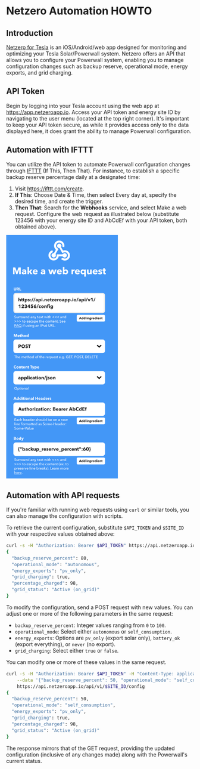 # Netzero Automation HOWTO


## Introduction
[Netzero for Tesla](https://www.netzeroapp.io) is an iOS/Android/web app designed for monitoring
and optimizing your Tesla Solar/Powerwall system. Netzero offers an API that allows you to
configure your Powerwall system, enabling you to manage configuration changes such as backup
reserve, operational mode, energy exports, and grid charging.


## API Token
Begin by logging into your Tesla account using the web app at https://app.netzeroapp.io. Access
your API token and energy site ID by navigating to the user menu (located at the top right corner).
It's important to keep your API token secure, as while it provides access only to the data
displayed here, it does grant the ability to manage Powerwall configuration.


## Automation with IFTTT

You can utilize the API token to automate Powerwall configuration changes through [IFTTT](https://ifttt.com/) (If This, Then That). For instance, to establish a specific backup reserve percentage daily at a designated time:

1. Visit https://ifttt.com/create.
2. **If This**: Choose Date & Time, then select Every day at, specify the desired time, and create the trigger.
3. **Then That**: Search for the **Webhooks** service, and select Make a web request. Configure the web request as illustrated below
(substitute 123456 with your energy site ID and AbCdEf with your API token, both obtained above).

<img src="ifttt.png" width="300" alt="IFTTT" />


## Automation with API requests
If you're familiar with running web requests using `curl` or similar tools, you can also manage the
configuration with scripts.

To retrieve the current configuration, substitute `$API_TOKEN` and `$SITE_ID` with your respective values obtained above:

```bash
curl -s -H "Authorization: Bearer $API_TOKEN" https://api.netzeroapp.io/api/v1/$SITE_ID/config
{
  "backup_reserve_percent": 80,
  "operational_mode": "autonomous",
  "energy_exports": "pv_only",
  "grid_charging": true,
  "percentage_charged": 98,
  "grid_status": "Active (on_grid)"
}
```

To modify the configuration, send a POST request with new values. You can adjust one or more of the following parameters in the same request:

- `backup_reserve_percent`: Integer values ranging from `0` to `100`.
- `operational_mode`: Select either `autonomous` or `self_consumption`.
- `energy_exports`: Options are `pv_only` (export solar only), `battery_ok` (export everything), or `never` (no export).
- `grid_charging`: Select either `true` or `false`.

You can modify one or more of these values in the same request.

```bash
curl -s -H "Authorization: Bearer $API_TOKEN" -H "Content-Type: application/json" \
    --data '{"backup_reserve_percent": 50, "operational_mode": "self_consumption"}' \
    https://api.netzeroapp.io/api/v1/$SITE_ID/config
{
  "backup_reserve_percent": 50,
  "operational_mode": "self_consumption",
  "energy_exports": "pv_only",
  "grid_charging": true,
  "percentage_charged": 98,
  "grid_status": "Active (on_grid)"
}
```

The response mirrors that of the GET request, providing the updated configuration (inclusive of any changes made) along with the Powerwall's current status.
